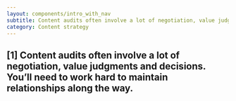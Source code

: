 ```yaml
---
layout: components/intro_with_nav
subtitle: Content audits often involve a lot of negotiation, value judgments and decisions. You’ll need to work hard to maintain relationships along the way.
category: Content strategy
---
```


## [1] Content audits often involve a lot of negotiation, value judgments and decisions. You’ll need to work hard to maintain relationships along the way.
